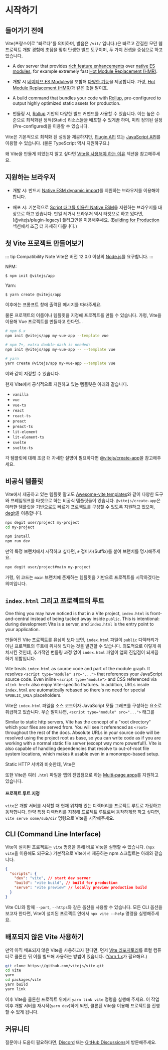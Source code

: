 # 시작하기

## 들어가기 전에

Vite(프랑스어로 "빠르다"를 의미하며, 발음은 `/vit/` 입니다.)은 빠르고 간결한 모던 웹 프로젝트 개발 경험에 초점을 맞춰 탄생한 빌드 도구이며, 두 가지 컨셉을 중심으로 하고 있습니다.

- A dev server that provides [rich feature enhancements](./features) over [native ES modules](https://developer.mozilla.org/en-US/docs/Web/JavaScript/Guide/Modules), for example extremely fast [Hot Module Replacement (HMR)](./features#hot-module-replacement).

- 개발 시 [네이티브 ES Modules](https://developer.mozilla.org/en-US/docs/Web/JavaScript/Guide/Modules)을 포함해 [다양한 기능](./features)을 제공합니다. 가령, [Hot Module Replacement (HMR)](./features#hot-module-replacement)과 같은 것들 말이죠.

- A build command that bundles your code with [Rollup](https://rollupjs.org), pre-configured to output highly optimized static assets for production.

- 번들링 시, [Rollup](https://rollupjs.org) 기반의 다양한 빌드 커맨드를 사용할 수 있습니다. 이는 높은 수준으로 최적화된 정적(Static) 리소스들을 배포할 수 있게끔 하며, 미리 정의된 설정(Pre-configured)을 이용할 수 있습니다.

Vite은 기본적으로 최적화 된 설정을 제공하지만, [Plugin API](./api-plugin) 또는 [JavaScript API](./api-javascript)를 이용할 수 있습니다. (물론 TypeScript 역시 지원하구요.)

왜 Vite을 만들게 되었는지 알고 싶다면 [Vite을 사용해야 하는 이유](./why) 섹션을 참고해주세요.

## 지원하는 브라우저

- 개발 시: 반드시 [Native ESM dynamic import](https://caniuse.com/es6-module-dynamic-import)를 지원하는 브라우저를 이용해야 합니다.

- 배포 시: 기본적으로 [Script 태그를 이용한 Native ESM](https://caniuse.com/es6-module)을 지원하는 브라우저를 대상으로 하고 있습니다. 만일 레거시 브라우저 역시 타겟으로 하고 있다면, [@vitejs/plugin-legacy] 플러그인을 이용해주세요. ([Building for Production](./build) 섹션에서 조금 더 자세히 다룹니다.)

## 첫 Vite 프로젝트 만들어보기

::: tip Compatibility Note
Vite은 버전 12.0.0 이상의 [Node.js](https://nodejs.org/)를 요구합니다.
:::

NPM:

```bash
$ npm init @vitejs/app
```

Yarn:

```bash
$ yarn create @vitejs/app
```

이후에는 프롬프트 창에 출력된 메시지를 따라주세요.

물론 프로젝트의 이름이나 템플릿을 지정해 프로젝트를 만들 수 있습니다. 가령, Vite을 이용해 Vue 프로젝트를 만들자고 한다면...

```bash
# npm 6.x
npm init @vitejs/app my-vue-app --template vue

# npm 7+, extra double-dash is needed:
npm init @vitejs/app my-vue-app -- --template vue

# yarn
yarn create @vitejs/app my-vue-app --template vue
```

이와 같이 지정할 수 있습니다.

현재 Vite에서 공식적으로 지원하고 있는 템플릿은 아래와 같습니다.

- `vanilla`
- `vue`
- `vue-ts`
- `react`
- `react-ts`
- `preact`
- `preact-ts`
- `lit-element`
- `lit-element-ts`
- `svelte`
- `svelte-ts`

각 템플릿에 대해 조금 더 자세한 설명이 필요하다면 [@vitejs/create-app](https://github.com/vitejs/vite/tree/main/packages/create-app)을 참고해주세요.

## 비공식 템플릿

Vite에서 제공하고 있는 템플릿 말고도 [Awesome-vite templates](https://github.com/vitejs/awesome-vite#templates)와 같이 다양한 도구와 프레임워크를 타겟으로 하는 비공식 템플릿들이 있습니다. `@vitejs/create-app`은 이러한 템플릿을 기반으로도 빠르게 프로젝트를 구성할 수 있도록 지원하고 있으며, [degit](https://github.com/Rich-Harris/degit)을 이용합니다.

```bash
npx degit user/project my-project
cd my-project

npm install
npm run dev
```

만약 특정 브랜치에서 시작하고 싶다면, `#` 접미사(Suffix)를 붙여 브랜치를 명시해주세요.

```bash
npx degit user/project#main my-project
```

가령, 위 코드는 `main` 브랜치에 존재하는 템플릿을 기반으로 프로젝트를 시작하겠다는 의미입니다.

## `index.html` 그리고 프로젝트의 루트

One thing you may have noticed is that in a Vite project, `index.html` is front-and-central instead of being tucked away inside `public`. This is intentional: during development Vite is a server, and `index.html` is the entry point to your application.

만들어진 Vite 프로젝트를 유심히 보다 보면, `index.html` 파일이 `public` 디렉터리가 아닌 프로젝트의 루트에 위치해 있다는 것을 발견할 수 있습니다. 의도적으로 이렇게 위치시킨 것인데, 추가적인 번들링 과정 없이 `index.html` 파일이 앱의 진입점이 되게끔 하기 위함입니다.

Vite treats `index.html` as source code and part of the module graph. It resolves `<script type="module" src="...">` that references your JavaScript source code. Even inline `<script type="module">` and CSS referenced via `<link href>` also enjoy Vite-specific features. In addition, URLs inside `index.html` are automatically rebased so there's no need for special `%PUBLIC_URL%` placeholders.

Vite은 `index.html` 파일을 소스 코드이자 JavaScript 모듈 그래프를 구성하는 요소로 취급하고 있습니다. 무슨 말이냐면, `<script type="module" src="...">` 태그를

Similar to static http servers, Vite has the concept of a "root directory" which your files are served from. You will see it referenced as `<root>` throughout the rest of the docs. Absolute URLs in your source code will be resolved using the project root as base, so you can write code as if you are working with a normal static file server (except way more powerful!). Vite is also capable of handling dependencies that resolve to out-of-root file system locations, which makes it usable even in a monorepo-based setup.

Static HTTP 서버와 비슷한데, Vite은

또한 Vite은 여러 `.html` 파일을 앱의 진입점으로 하는 [Multi-page apps](./build#multi-page-app)를 지원하고 있습니다.

#### 프로젝트 루트 지정

`vite`은 개발 서버를 시작할 때 현재 위치해 있는 디렉터리를 프로젝트 루트로 가정하고 동작합니다. 만약 특정 디렉터리를 지정해 프로젝트 루트로써 동작하게끔 하고 싶다면, `vite serve some/sub/dir` 명령으로 Vite을 시작해주세요.

## CLI (Command Line Interface)

Vite이 설치된 프로젝트는 `vite` 명령을 통해 바로 Vite을 실행할 수 있습니다. (`npx vite`을 이용해도 되구요.) 기본적으로 Vite에서 제공하는 npm 스크립트는 아래와 같습니다.

```json
{
  "scripts": {
    "dev": "vite", // start dev server
    "build": "vite build", // build for production
    "serve": "vite preview" // locally preview production build
  }
}
```

Vite CLI와 함께 `--port`, `--https`와 같은 옵션을 사용할 수 있습니다. 모든 CLI 옵션을 보고자 한다면, Vite이 설치된 프로젝트 안에서 `npx vite --help` 명령을 실행해주세요.

## 배포되지 않은 Vite 사용하기

만약 아직 배포되지 않은 Vite을 사용하고자 한다면, 먼저 [Vite 리포지토리](https://github.com/vitejs/vite)를 로컬 컴퓨터로 클론한 뒤 이를 빌드해 사용하는 방법이 있습니다. ([Yarn 1.x](https://classic.yarnpkg.com/lang/en/)가 필요해요.)

```bash
git clone https://github.com/vitejs/vite.git
cd vite
yarn
cd packages/vite
yarn build
yarn link
```

이후 Vite을 클론한 프로젝트 위에서 `yarn link vite` 명령을 실행해 주세요. 이 작업 이후 개발 서버를 재시작(`yarn dev`)하게 되면, 클론된 Vite을 이용해 프로젝트를 진행할 수 있게 됩니다.

## 커뮤니티

질문이나 도움이 필요하다면, [Discord](https://discord.gg/4cmKdMfpU5) 또는 [GitHub Discussions](https://github.com/vitejs/vite/discussions)에 방문해주세요.
